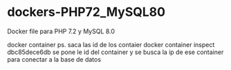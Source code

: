 # dockers-PHP72_MySQL80
Docker file para PHP 7.2 y MySQL 8.0

docker container ps. saca las id de los contaier
docker container inspect dbc85dece6db se pone le id del container 
y se busca la ip de ese container para conectar a la base de datos
